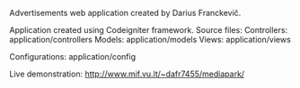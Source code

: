 Advertisements web application created by Darius Franckevič.

Application created using Codeigniter framework.
Source files:
	Controllers: application/controllers
	Models:		 application/models
	Views:		 application/views
	
Configurations:
	application/config
	
Live demonstration: http://www.mif.vu.lt/~dafr7455/mediapark/